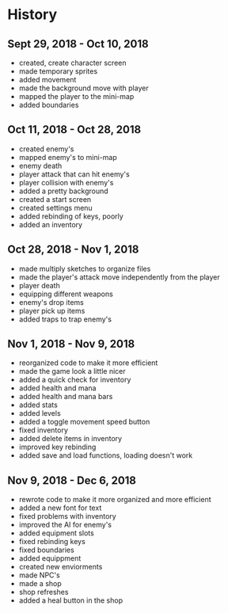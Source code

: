 # History

## Sept 29, 2018 - Oct 10, 2018
- created, create character screen
- made temporary sprites
- added movement
- made the background move with player
- mapped the player to the mini-map
- added boundaries

## Oct 11, 2018 - Oct 28, 2018
- created enemy's
- mapped enemy's to mini-map
- enemy death
- player attack that can hit enemy's
- player collision with enemy's
- added a pretty background
- created a start screen
- created settings menu
- added rebinding of keys, poorly
- added an inventory

## Oct 28, 2018 - Nov 1, 2018
- made multiply sketches to organize files
- made the player's attack move independently from the player
- player death
- equipping different weapons
- enemy's drop items
- player pick up items
- added traps to trap enemy's

##  Nov 1, 2018 - Nov 9, 2018
- reorganized code to make it more efficient
- made the game look a little nicer
- added a quick check for inventory
- added health and mana
- added health and mana bars  
- added stats
- added levels
- added a toggle movement speed button
- fixed inventory
- added delete items in inventory
- improved key rebinding
- added save and load functions, loading doesn't work

## Nov 9, 2018 - Dec 6, 2018
- rewrote code to make it more organized and more efficient
- added a new font for text
- fixed problems with inventory
- improved the AI for enemy's
- added equipment slots
- fixed rebinding keys
- fixed boundaries
- added equippment
- created new enviorments
- made NPC's
- made a shop
- shop refreshes
- added a heal button in the shop
